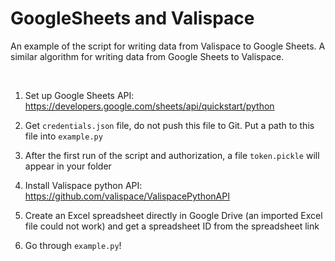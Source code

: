 GoogleSheets and Valispace
==========================

An example of the script for writing data from Valispace to Google Sheets. A similar
algorithm for writing data from Google Sheets to Valispace.

 

1.  Set up Google Sheets API:
    <https://developers.google.com/sheets/api/quickstart/python>

2.  Get `credentials.json` file, do not push this file to Git. Put a path to this
    file into `example.py`

3.  After the first run of the script and authorization, a file `token.pickle`
    will appear in your folder

4.  Install Valispace python API:
    <https://github.com/valispace/ValispacePythonAPI>

5.  Create an Excel spreadsheet directly in Google Drive (an imported Excel
    file could not work) and get a spreadsheet ID from the spreadsheet link

6.  Go through `example.py`!

 
